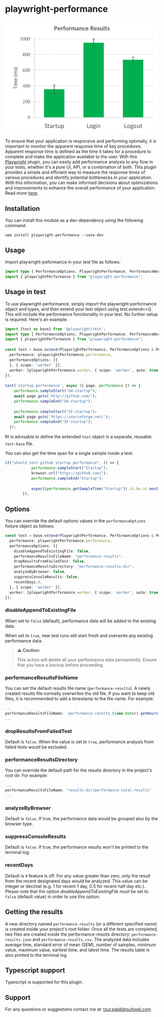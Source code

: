 # playwright-performance

![chart](resources/chart.png)

To ensure that your application is responsive and performing optimally, it is important to monitor the apparent response time of key procedures. Apparent response time is defined as the time it takes for a procedure to complete and make the application available to the user.
With this [Playwright](https://playwright.dev/) plugin, you can easily add performance analysis to any flow in your tests, whether it's a pure UI, API, or a combination of both. This plugin provides a simple and efficient way to measure the response times of various procedures and identify potential bottlenecks in your application. With this information, you can make informed decisions about optimizations and improvements to enhance the overall performance of your application. Read more [here](https://www.linkedin.com/pulse/elevating-your-playwright-tests-plugin-tzur-paldi-phd).

## Installation

You can install this module as a dev-dependency using the following command:

```
npm install playwright-performance --save-dev
```

## Usage

Import playwright-peformance in your test file as follows:

```typescript
import type { PerformanceOptions, PlaywrightPerformance, PerformanceWorker } from "playwright-performance";
import { playwrightPerformance } from "playwright-performance";
```

## Usage in test

To use playwright-performance, simply import the playwright-performance object and types, and then extend your test object using test.extend<>(). This will include the performance functionality in your test. No further setup is required. Here's an example:

```typescript
import {test as base} from '@playwright/test';
import type { PerformanceOptions, PlaywrightPerformance, PerformanceWorker } from "playwright-performance";
import { playwrightPerformance } from "playwright-performance";

const test = base.extend<PlaywrightPerformance, PerformanceOptions & PerformanceWorker>({
  performance: playwrightPerformance.performance,
  performanceOptions: [{
  }, { scope: 'worker' }],
  worker: [playwrightPerformance.worker, { scope: 'worker', auto: true }]
});

test('startup performance', async ({ page, performance }) => {
    performance.sampleStart("GH-startup");
    await page.goto('http://github.com/');
    performance.sampleEnd("GH-startup");

    performance.sampleStart("SF-startup");
    await page.goto('https://sourceforge.net/');
    performance.sampleEnd("SF-startup");
  });
```

❗It is advisable to define the extended `test` object in a separate, reusable `test-base` file.

You can also get the time span for a single sample inside a test:

```typescript
it("should test github startup performance", () => {
            performance.sampleStart("Startup");
            browser.url("https://github.com/");
            performance.sampleEnd("Startup");

            expect(performance.getSampleTime("Startup")).to.be.at.most(1000);         
        });
```

## Options

You can override the default options values in the `performanceOptions` fixture object as follows:

```typescript
const test = base.extend<PlaywrightPerformance, PerformanceOptions & PerformanceWorker>({
  performance: playwrightPerformance.performance,
  performanceOptions: [{
    disableAppendToExistingFile: false,
    performanceResultsFileName: "performance-results",
    dropResultsFromFailedTest: false,
    performanceResultsDirectory: "performance-results-dir",
    analyzeByBrowser: false,
    suppressConsoleResults: false,
    recentDays:0,
  }, { scope: 'worker' }],
  worker: [playwrightPerformance.worker, { scope: 'worker', auto: true }]
});
```

### disableAppendToExistingFile

When set to `false` (default), performance data will be added to the existing data.

When set to `true`, new test runs will start fresh and overwrite any existing performance data.

> **⚠️ Caution:**
>
> This action will delete all your performance data permanently. Ensure that you have a backup before proceeding.

### performanceResultsFileName

You can set the default results file name (`performance-results`).
A newly created results file normally overwrites the old file. If you want to keep old files, it is recommended to add a timestamp to the file name. For example:

```typescript
...
performanceResultsFileName: `performance-results_${new Date().getHours()}`
...
```

### dropResultsFromFailedTest

Default is `false`. When the value is set to `true`, performance analysis from failed tests would be excluded.

### performanceResultsDirectory

You can override the default path for the results directory in the project's root dir.
For example:

```typescript
...
performanceResultsFileName: "results-dir/performance-total-results"
...
```

### analyzeByBrowser

Default is `false`. If true, the performance data would be grouped also by the browser type.

### suppressConsoleResults

Default is `false`. If true, the performance results won't be printed to the terminal log.

### recentDays

Default is `0` feature is off. For any value greater than zero, only the result from the recent designated days would be analyzed. This value can be integer or decimal (e.g. 1 for recent 1 day, 0.5 for recent half day etc.). Please note that the option _disableAppendToExistingFile_ must be set to `false` (default value) in order to use this option.

## Getting the results

A new directory named `performance-results` (or a different specified name) is created inside your project's root folder. Once all the tests are completed, two files are created inside the performance-results directory: `performance-results.json` and `performance-results.csv`. The analyzed data includes average time, standard error of mean (SEM), number of samples, minimum value, maximum value, earliest time, and latest time. The results table is also printed to the terminal log.

## Typescript support

Typescript is supported for this plugin.

## Support

For any questions or suggestions contact me at: [tzur.paldi@outlook.com](mailto:tzur.paldi@outlook.com?subjet=Playwright-cleanup%20Support)